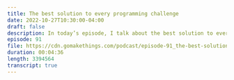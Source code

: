 ```yaml
---
title: The best solution to every programming challenge
date: 2022-10-27T10:30:00-04:00
draft: false
description: In today’s episode, I talk about the best solution to every programing challenge you run into.
episode: 91
file: https://cdn.gomakethings.com/podcast/episode-91_the-best-solution.mp3
duration: 00:04:36
length: 3394564
transcript: true
---
```


